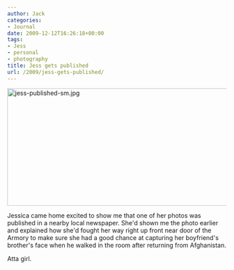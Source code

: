 ```yaml
---
author: Jack
categories:
- Journal
date: 2009-12-12T16:26:18+00:00
tags:
- Jess
- personal
- photography
title: Jess gets published
url: /2009/jess-gets-published/
---
```


<img src="https://www.baty.net/files/jess-published-sm.jpg" alt="jess-published-sm.jpg" border="0" width="600" height="269" />

Jessica came home excited to show me that one of her photos was published in a nearby local newspaper. She'd shown me the photo earlier and explained how she'd fought her way right up front near door of the Armory to make sure she had a good chance at capturing her boyfriend's brother's face when he walked in the room after returning from Afghanistan.

Atta girl.